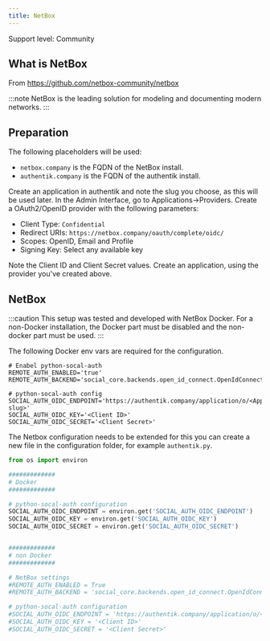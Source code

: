 ```yaml
---
title: NetBox
---
```


<span class="badge badge--secondary">Support level: Community</span>

## What is NetBox

From https://github.com/netbox-community/netbox

:::note
NetBox is the leading solution for modeling and documenting modern networks.
:::

## Preparation

The following placeholders will be used:

-   `netbox.company` is the FQDN of the NetBox install.
-   `authentik.company` is the FQDN of the authentik install.

Create an application in authentik and note the slug you choose, as this will be used later. In the Admin Interface, go to Applications->Providers. Create a OAuth2/OpenID provider with the following parameters:

-   Client Type: `Confidential`
-   Redirect URIs: `https://netbox.company/oauth/complete/oidc/`
-   Scopes: OpenID, Email and Profile
-   Signing Key: Select any available key

Note the Client ID and Client Secret values. Create an application, using the provider you've created above.

## NetBox

:::caution
This setup was tested and developed with NetBox Docker. For a non-Docker installation, the Docker part must be disabled and the non-docker part must be used.
:::

The following Docker env vars are required for the configuration.

```env
# Enabel python-socal-auth
REMOTE_AUTH_ENABLED='true'
REMOTE_AUTH_BACKEND='social_core.backends.open_id_connect.OpenIdConnectAuth'

# python-socal-auth config
SOCIAL_AUTH_OIDC_ENDPOINT='https://authentik.company/application/o/<Application slug>'
SOCIAL_AUTH_OIDC_KEY='<Client ID>'
SOCIAL_AUTH_OIDC_SECRET='<Client Secret>'
```

The Netbox configuration needs to be extended for this you can create a new file in the configuration folder, for example `authentik.py`.

```py
from os import environ

#############
# Docker
#############

# python-socal-auth configuration
SOCIAL_AUTH_OIDC_ENDPOINT = environ.get('SOCIAL_AUTH_OIDC_ENDPOINT')
SOCIAL_AUTH_OIDC_KEY = environ.get('SOCIAL_AUTH_OIDC_KEY')
SOCIAL_AUTH_OIDC_SECRET = environ.get('SOCIAL_AUTH_OIDC_SECRET')


#############
# non Docker
#############

# NetBox settings
#REMOTE_AUTH_ENABLED = True
#REMOTE_AUTH_BACKEND = 'social_core.backends.open_id_connect.OpenIdConnectAuth'

# python-socal-auth configuration
#SOCIAL_AUTH_OIDC_ENDPOINT = 'https://authentik.company/application/o/<Application
#SOCIAL_AUTH_OIDC_KEY = '<Client ID>'
#SOCIAL_AUTH_OIDC_SECRET = '<Client Secret>'
```
